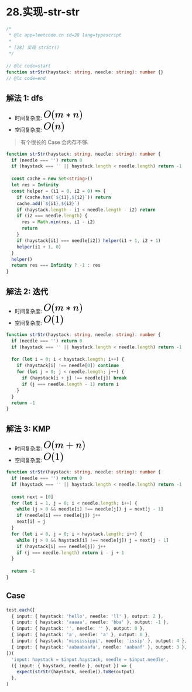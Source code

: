 # 28.实现-str-str

```ts
/*
 * @lc app=leetcode.cn id=28 lang=typescript
 *
 * [28] 实现 strStr()
 */

// @lc code=start
function strStr(haystack: string, needle: string): number {}
// @lc code=end
```

## 解法 1: dfs

- 时间复杂度: <!-- $O(m*n)$ --> <img style="transform: translateY(0.1em); background: white;" src="./svg/o-m-*-n.svg" alt="O(m*n)">
- 空间复杂度: <!-- $O(n)$ --> <img style="transform: translateY(0.1em); background: white;" src="./svg/o-n.svg" alt="O(n)">

> 有个很长的 Case 会内存不够.

```ts
function strStr(haystack: string, needle: string): number {
  if (needle === '') return 0
  if (haystack === '' || haystack.length < needle.length) return -1

  const cache = new Set<string>()
  let res = Infinity
  const helper = (i1 = 0, i2 = 0) => {
    if (cache.has(`${i1},${i2}`)) return
    cache.add(`${i1},${i2}`)
    if (haystack.length - i1 < needle.length - i2) return
    if (i2 === needle.length) {
      res = Math.min(res, i1 - i2)
      return
    }
    if (haystack[i1] === needle[i2]) helper(i1 + 1, i2 + 1)
    helper(i1 + 1, 0)
  }
  helper()
  return res === Infinity ? -1 : res
}
```

## 解法 2: 迭代

- 时间复杂度: <!-- $O(m*n)$ --> <img style="transform: translateY(0.1em); background: white;" src="./svg/o-m-*-n.svg" alt="O(m*n)">
- 空间复杂度: <!-- $O(1)$ --> <img style="transform: translateY(0.1em); background: white;" src="./svg/o-1.svg" alt="O(1)">

```ts
function strStr(haystack: string, needle: string): number {
  if (needle === '') return 0
  if (haystack === '' || haystack.length < needle.length) return -1

  for (let i = 0; i < haystack.length; i++) {
    if (haystack[i] !== needle[0]) continue
    for (let j = 0; j < needle.length; j++) {
      if (haystack[i + j] !== needle[j]) break
      if (j === needle.length - 1) return i
    }
  }
  return -1
}
```

## 解法 3: KMP

- 时间复杂度: <!-- $O(m+n)$ --> <img style="transform: translateY(0.1em); background: white;" src="./svg/o-m-+-n.svg" alt="O(m+n)">
- 空间复杂度: <!-- $O(1)$ --> <img style="transform: translateY(0.1em); background: white;" src="./svg/o-1.svg" alt="O(1)">

```ts
function strStr(haystack: string, needle: string): number {
  if (needle === '') return 0
  if (haystack === '' || haystack.length < needle.length) return -1

  const next = [0]
  for (let i = 1, j = 0; i < needle.length; i++) {
    while (j > 0 && needle[i] !== needle[j]) j = next[j - 1]
    if (needle[i] === needle[j]) j++
    next[i] = j
  }
  for (let i = 0, j = 0; i < haystack.length; i++) {
    while (j > 0 && haystack[i] !== needle[j]) j = next[j - 1]
    if (haystack[i] === needle[j]) j++
    if (j === needle.length) return i - j + 1
  }

  return -1
}
```

## Case

```ts
test.each([
  { input: { haystack: 'hello', needle: 'll' }, output: 2 },
  { input: { haystack: 'aaaaa', needle: 'bba' }, output: -1 },
  { input: { haystack: '', needle: '' }, output: 0 },
  { input: { haystack: 'a', needle: 'a' }, output: 0 },
  { input: { haystack: 'mississippi', needle: 'issip' }, output: 4 },
  { input: { haystack: 'aabaabaafa', needle: 'aabaaf' }, output: 3 },
])(
  'input: haystack = $input.haystack, needle = $input.needle',
  ({ input: { haystack, needle }, output }) => {
    expect(strStr(haystack, needle)).toBe(output)
  },
)
```
